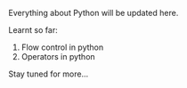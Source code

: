 Everything about Python will be updated here.

Learnt so far:
1. Flow control in python
2. Operators in python

Stay tuned for more...
